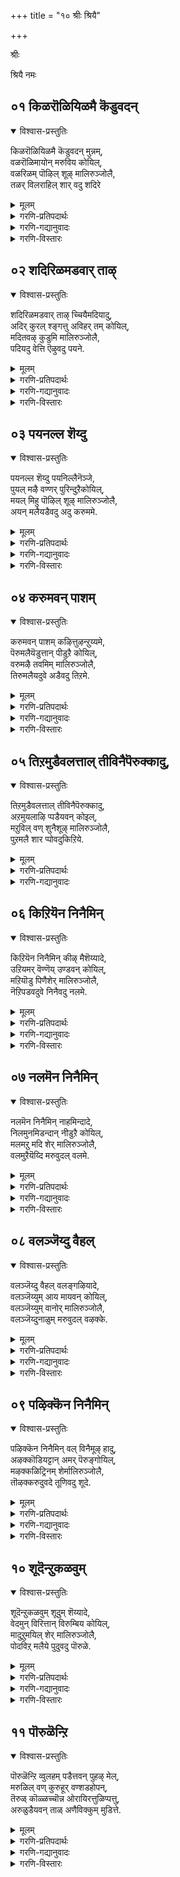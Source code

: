 +++
title = "१० श्रीः श्रियै"

+++

श्रीः

श्रियै नमः


## ०१ किळरॊळियिळमै कॆडुवदन्
<details open><summary>विश्वास-प्रस्तुतिः</summary>

किळरॊळियिळमै कॆडुवदन् मुन्नम्,  
वळरॊळिमायोन् मरुविय कोयिल्,  
वळरिळम् पॊऴिल् शूऴ् मालिरुञ्जोलै,  
तळर् विलराहिल् शार् वदु शदिरे
</details>

<details><summary>मूलम्</summary>

किळरॊळियिळमै कॆडुवदन् मुन्नम्,  
वळरॊळिमायोन् मरुविय कोयिल्,  
वळरिळम् पॊऴिल् शूऴ् मालिरुञ्जोलै,  
तळर् विलराहिल् शार् वदु शदिरे
</details>

<details><summary>गरणि-प्रतिपदार्थः</summary>

किळर् =उक्किबरुव, ऒळि = तेजस्सू, इळमै = यौवनवू, कॆडुवदन् मुन्नम् = \(हाळागुवुदक्कॆ\) कॆडुवुदक्कॆ मुञ्चितवागिये, वळर् ऒळि = कडमॆयागद \(बॆळॆयुत्तिरुव\) तेजस्सन्नुळ्ळ, मायोन् = आश्चर्यकारियु \(भगवन्तनु\), मरुविय = नॆलसिरुव, कोयिल् = मन्दिरवागि, वळर् = बॆळॆयुत्तिरुव, इळ = ऎळॆय प्रायद, पिऴिल् = तोपुगळिन्द, शूऴ् = सुत्तुवरिदिरुव, मालिरुञ्जोलै = तिरुमालिरुञ्जोलैमलै क्षेत्रवन्नु कुरितु, तळर् वु इलर् = अलक्ष्यविल्लदवरु, आहिल् = आदरॆ, \(अवरु\), शार् वदु = सेरुवुदु, शदिरे = महदैश्वर्यवन्ने. 
</details>

<details><summary>गरणि-गद्यानुवादः</summary>

उक्कि बरुव तेजस्सू यौवनवू कॆडुवुदक्कॆ मुञ्चॆये, कडमॆयागद \(बॆळॆयुत्तिरुव\) तेजस्सन्नुळ्ल आश्चर्यकारियु \(भगवन्तनु\) नॆलसिरुव मन्दिरवागि, बॆळॆयुत्तिरुव ऎळॆय प्रायद तोपुगळिन्द सुत्तुवरिदिरुव तिरुमालिरुञ्जोलैमलै क्षेत्रवन्नु कुरितु अलक्षिसिदवरादरॆ, अवरु सेरुवुदु महदैश्वर्यवन्ने.
</details>

<details><summary>गरणि-विस्तारः</summary>

मनुष्यनु चिक्कवनागिरुवागले, अवन ऎळॆय प्रायदल्ले, माडबेकाद ऒन्दु मुख्य कॆलसविदॆ. सामान्यवागि, ऎल्लरन्तॆ, प्रापञ्चिक जीवनक्कॆ सम्बन्धिसिद कॆलसगळन्ने माडुत्ता कालकळॆयुवुदर बदलागि, तन्न उद्धारक्कागियू तानु यत्निसबेडवे? प्रापञ्चिक सम्बन्धवाद कॆलसगळिन्द ’बन्धन’ हॆच्चुवुदे विना ’बिडुगडॆ’युण्टागुवुदिल्ल. तन्न आत्मोद्धार कार्यक्कागि प्रतियॊब्बनू ऎळॆय वयस्सिनिन्दले मनःपूर्वकवागि प्रयत्निसबेकु. 

चिक्क वयस्सिनिन्दले माडबहुदाद आत्मोन्नतिय कार्य यावुदु? भगवन्तनु देशद बेरॆबेरॆ कडॆगळल्लि अर्चास्वरूपनागि नॆलसिद्दानॆ. इन्थ स्थळगळन्नु पवित्रक्षेत्रगळु ऎन्नुत्तारॆ. ई पवित्र क्षेत्रगळिगॆ होगुवुदु. अल्लि दिव्यमङ्गळ विग्रहनाद स्वामियन्नु दर्शन माडुवुदु. अवन तिरुवडिगळ सेवॆयल्लि आसक्ति वहिसुवुदु. इदरिन्द भक्ति हॆच्चि, भगवत्कृपॆगॆ तक्कवनागुत्तानॆ. इदु सुलभवू, हितवू, सन्तोषकरवू आदद्दु. 

इन्थ पवित्र क्षेत्रगळु भारतदल्लिनूर ऎण्टिवॆ ऎन्दु परिगणिसलागिदॆ. अवुगळल्लि ऒन्दु ई पाशुरदल्लि सूचिसिरुव तिरुमालिरुञ्जोलैमलै ऎम्बुदु. सुन्दरवागि बॆळॆयुत्तिरुव गिडमरगळिन्द तुम्बि शोभिसुव बॆट्टद मेल्गडॆ ऒन्दु देवालय. रमणीयवाद प्रकृतिय नडुवॆ भगवन्तनु. भक्तोद्धारक्कागिये अल्लि नॆलसिद्दानॆ. 

आळ्वाररु हेळुत्तारॆ- वयस्सु चिक्कदागिरुवागले, यौवन उक्कि बरुत्तिरुवागले, ऎन्दरॆ, देहदल्लि बलवू उत्साहवू तुम्बि, अवु कुन्दिहोगुवुदक्कॆ मुञ्चितवागिये, आश्चर्यकारियाद भगवन्तनु नॆलसिरुव पवित्रक्षेत्रगळल्लि ऒन्दागि, सस्यसमृद्धवागि, रमणीयवागि शोभिसुव तिरुमालिरुञ्जोलैमलै क्षेत्रक्कॆ यारु आसक्तियिन्द होगुत्तारो अवरुमहदैश्वर्य निधियाद भगवन्तनॊडनॆ सम्बन्धवन्नु पडॆदुकॊळ्ळुत्तारॆ.
</details>



## ०२ शदिरिळमडवार् ताऴ्
<details open><summary>विश्वास-प्रस्तुतिः</summary>

शदिरिळमडवार् ताऴ् च्चियैमदियादु,  
अदिर् कुरल् श्ङ्गत्तु अविहर् तम् कोयिल्,  
मदितवऴ् कुडुमि मालिरुञ्जोलै,  
पदियदु वेत्ति ऎऴुवदु पयने.
</details>

<details><summary>मूलम्</summary>

शदिरिळमडवार् ताऴ् च्चियैमदियादु,  
अदिर् कुरल् श्ङ्गत्तु अविहर् तम् कोयिल्,  
मदितवऴ् कुडुमि मालिरुञ्जोलै,  
पदियदु वेत्ति ऎऴुवदु पयने.
</details>

<details><summary>गरणि-प्रतिपदार्थः</summary>

शदिर् = सॊबगिन, इळ = यौवनद, मडवार् = स्त्रीयर, ताऴ् च्चियै = सम्मोहनवन्नु, मदियादु = लक्षिसदॆ, अदिर् कुरल् शङ्गत्तु= मॊळगुव सद्दुळ्ळ शङ्खवुळ्ळ, अऴिहर् तम् कोयिल् = अळहर् अवर आलयवागि, मदि = चन्द्रनु, तवऴ् = तॆवळुवन्थ, कुडुमि = शिखरवुळ्ळ, मालिरुञ्जोलै = तिरुमालिरुञ्जोलैमलै ऎम्ब, पदि अदु= आ तिरुपतियन्नु, एत्ति = स्तुतिसि, ऎळुवदु = उद्धारगॊळ्ळुवुदु, पयने = प्रयोजनवे अल्लवे\! 
</details>

<details><summary>गरणि-गद्यानुवादः</summary>

सॊबगिन, यौवनद, स्त्रीयर सम्मोहवन्नु लक्षिसदॆ, मॊळगुव सद्दिन शङ्खवुळ्ळ अळहर् = अवर आलयवागिरुव, चन्द्रनु तॆवळुवन्थ शिखरवुळ्ळ, तिरुमालिरुञ्जोलै ऎम्ब आ तिरुपतियन्नु स्तुतिसि उद्धारगॊळ्ळुवुदु प्रयोजनवल्लवे? 
</details>

<details><summary>गरणि-विस्तारः</summary>

सॊबगिन, यौवनद, स्त्रीयर सम्मोहवन्नु लक्षिसदॆ, मॊळगुव सद्दिन शङ्खवुळ्ळ अळहर्-अवर आलयवागिरुव, चन्द्रनु तॆवळुवन्थ शिखरवुळ्ळ, तिरुमालिरुञ्जोलै ऎम्ब आ तिरुपतियन्नु स्तुतिसि उद्धारगॊळ्ळुवुदु प्रयोजनवल्लवे? 

उत्तमवाद प्रयोजन यावुदु? सुन्दरियरू यौवनवतियरू आद स्त्रीयर वैयारक्कू सम्मोहनक्कू ऒळगागि विषयसुखदल्लि तॊडगुवुदे? अथवा, नाना पवित्र क्षेत्रगळल्लि नॆलसिरुव भगवन्तनन्नु भजिसि पूजिसि उज्जीवनगॊळ्ळुवुदे? 

आळ्वाररु हेळुत्तारॆ- सुन्दर युवतियर सम्मोहनवन्नु लक्षिसदॆ, इन्द्रिय चापल्यक्कॆ ऒळगागदॆ, पवित्र क्षेत्र \(तिरुपति\) ऎनिसिद तिरुमालिरुं जोलै मलॆय अत्युन्नत शिखरदल्लि ’अऴहर्’ आगि नॆलसिरुव भगवन्तनन्नु कॊण्डाडुवुदरिन्द उज्जीवनगॊळ्ळुवुदे परम पुरुषार्थ, लक्ष्यवन्नॆल्ला अत्तकडॆगे तिरुगिसबेकु. 

“शदिर्” ऎम्बुदक्कॆ हिरिमॆ, महदैश्वर्य, सॊबगु, नॆलॆ, नाट्य, वैयार” ऎन्दॆल्ल अर्थवागुत्तदॆ.
</details>



## ०३ पयनल्ल शॆय्दु
<details open><summary>विश्वास-प्रस्तुतिः</summary>

पयनल्ल शॆय्दु पयनिल्लैनॆञ्जे,  
पुयल् मऴै वण्णर् पुरिन्दुऱैकोयिल्,  
मयल् मिहु पॊऴिल् शूऴ् मालिरुञ्जोलै,  
अयन् मलैयडैवदु अदु करुममे.
</details>

<details><summary>मूलम्</summary>

पयनल्ल शॆय्दु पयनिल्लैनॆञ्जे,  
पुयल् मऴै वण्णर् पुरिन्दुऱैकोयिल्,  
मयल् मिहु पॊऴिल् शूऴ् मालिरुञ्जोलै,  
अयन् मलैयडैवदु अदु करुममे.
</details>

<details><summary>गरणि-प्रतिपदार्थः</summary>

पयन् अल्ल = उपयोगविल्लद्दन्नु \(निष्फलवादद्दन्नु\), शॆय्दु = माडुवुदरिन्द, पयन् इल्लै नॆञ्जे = प्रयोजनविल्ल, मनस्से, पुयल् = वर्षाकालद, मऴै = मोडद, वण्नर् = बण्णदवनाद स्वामियु, पुरिन्दु= आशॆयिन्द, उऱै = नॆलसिरुव, कोयिल्= देवालयवाद, मयल् मिहु = बहळवागि भ्रान्तिगॊळिसुव, पॊऴिल् = तोपुगळिन्द, शूऴ् = सुत्तुवरिदिरुव, मालिरुञ्जोलै = तिरुमालिरुञ्जोलैमलै ऎम्ब, अयन् मलै = हुट्टिल्लदवन तिरुमलॆयन्नु \(बॆट्टवन्नु\), अडैवदु अदु = सेरुवुदु ऎम्बुदु, करुममे = कर्तव्यवे. 
</details>

<details><summary>गरणि-गद्यानुवादः</summary>

मनस्से, उपयोगविल्लद्दन्नु \(निष्फलवादद्दन्नु\) माडुवुदरिन्द प्रयोजनविल्ल. मळॆगालद मोडद बण्णदवनाद स्वामियु आशॆयिन्द नॆलसिरुव देवालयवाद, बहळवागि भ्रान्तिगॊळिसुव \(चित्ताकर्षकवाद\) तोपुगळिन्द सुत्तुवरिदिरुव तिरुमालिरुञ्जोलैमलै ऎम्ब, हुट्टिल्लदवन बॆट्टवन्नु सेरुवुदे कर्तव्य. 
</details>

<details><summary>गरणि-विस्तारः</summary>

आळ्वाररु हेळुत्तारॆ- विषय सुखक्कॆ ऒळपडुवुदु निष्फलवाद कॆलस. अदक्कॆ ईडागि प्रयोजनवेनु? तिरुमालिरुञ्जोलै मलैयशिखरदल्लि कार्मुगिल बण्णदवनाद भगवन्तनु नॆलसिद्दानॆ. अल्लिगॆ होगि, अवनन्नु पडॆयलॆत्निसुवुदे निजवाद फलप्रदवाद कर्तव्य.
</details>



## ०४ करुमवन् पाशम्
<details open><summary>विश्वास-प्रस्तुतिः</summary>

करुमवन् पाशम् कऴित्तुऴन्ऱुय्यमे,  
पॆरुमलैयॆडुत्तान् पीडुऱै कोयिल्,  
वरुमऴै तवमिम् मालिरुञ्जोलै,  
तिरुमलैयदुवे अडैवदु तिऱमे.
</details>

<details><summary>मूलम्</summary>

करुमवन् पाशम् कऴित्तुऴन्ऱुय्यमे,  
पॆरुमलैयॆडुत्तान् पीडुऱै कोयिल्,  
वरुमऴै तवमिम् मालिरुञ्जोलै,  
तिरुमलैयदुवे अडैवदु तिऱमे.
</details>

<details><summary>गरणि-प्रतिपदार्थः</summary>

करुमम् = कर्मवॆम्ब, वन् पाशम् = बलवाद बन्धनवन्नु, कऴत्तु= कडिदु हाकि, \(तॊलगिसि\), उऴन्ऱु = दासनागि अलॆदाडुत्ता, उय्यवे = उज्जीवनगॊळ्ळुवुदक्कागिये, पॆरुमलै ऎडुत्तान् = बलु दॊड्ड बॆट्टवन्नॆत्तिदवन, पीडु = महामहिमॆयन्नु, उऱै = हेळुवन्थ \(बॆळगिसुवन्थ\), कोयिल् = आलयवाद, वरु मऴै =बरुव मळॆय मोडगळु, तवऴुम् =तॆवळिकॊण्डु होगुवन्थ, मालिरुञ्जोलै = तिरुमालिरुञ्जोलैमलै, ऎम्ब तिरुमलै = श्रेष्ठवाद बॆट्टवु, अदुवे = अदन्ने, अडैवदु = सेरुवुदु, तिऱमे = उपायवे \(मार्गवे\).
</details>

<details><summary>गरणि-गद्यानुवादः</summary>

कर्मवॆम्ब बलवाद बन्धनवन्नु कडिदुहाकि \(तॊलगिसि\), दासनागि अलॆदाडुत्ता, उज्जीवनगॊळ्ळुवुदक्कागिये, बलु दॊड्ड बॆट्टवन्नॆत्तिदवन महामहिमॆयन्नु हेळुवन्थ \(बॆळगिसुवन्थ\) देवालयवाद, बरुव मळॆय मोडगळु तॆवळिकॊण्डु होगुवन्थ तिरुमालिरुञ्जोलैमलै ऎम्ब श्रेष्ठवाद आ बॆट्टवन्नु सेरुवुदे उपाय \(मार्ग\).
</details>

<details><summary>गरणि-विस्तारः</summary>

उज्जीवनगॊळ्ळुवुदक्कॆ एनु उपाय? ऎम्बुदन्नु इल्लि हेळलागुत्तदॆ. 

आळ्वाररु हेळुत्तारॆ- कर्म ऎम्बुदु बलु बलवाद बन्धन. अदन्नु कडिदुहाकिद हॊरतु मनुष्यनु उज्जीविसलार. अदक्कॆ तक्क उपायवेनॆम्बुदन्नु अरितुकॊळ्ळदन्तॆ, अलॆदाडुत्ता होगुवुदरिन्द फलवेनु? भगवन्तनु बालकृष्णनागि बॆळॆयुत्तिरुवागले बलुदॊड्ड बॆट्टवाद गोवर्धनगिरियन्नु ऎत्ति कॊडॆयन्तॆ हिडिदु अदाडियल्लि गोवुगळन्नू गोपालकरन्नू देवेन्द्रन कडुकोपद फलवाद बिरुसु मळॆयिन्द रक्षिसिदनल्लवे\! आन अपरिमितवाद महिमॆयन्नु बॆळगिसुवन्थ देवालय तिरुमालिरुञ्जोलै ऎम्ब तिरुमलॆय अत्युन्नत शिखरदल्लिदॆ. आ पवित्रवाद बॆट्टवन्नु सेरुवुदु, अल्लि नॆलसिरुव दिव्यसुन्दर मूर्तियन्नु \(अऴहर्\) भजिसि पूजिसुवुदु. कर्मबन्धनदिन्द बिडुगडॆ हॊन्दुवुदक्कू, उज्जीवनगॊळ्ळुवुदक्कू इदे सुलभवू उत्तमवू आगिरुव उपाय.
</details>



## ०५ तिऱमुडैवलत्ताल् तीविनैपॆरुक्कादु,
<details open><summary>विश्वास-प्रस्तुतिः</summary>

तिऱमुडैवलत्ताल् तीविनैपॆरुक्कादु,  
अऱमुयलाऴि प्पडैयवन् कोइल्,  
मऱुविल् वण् शुनैशूऴ् मालिरुञ्जोलै,  
पुऱमलै शार प्पोवदुकिऱिये.
</details>

<details><summary>मूलम्</summary>

तिऱमुडैवलत्ताल् तीविनैपॆरुक्कादु,  
अऱमुयलाऴि प्पडैयवन् कोइल्,  
मऱुविल् वण् शुनैशूऴ् मालिरुञ्जोलै,  
पुऱमलै शार प्पोवदुकिऱिये.
</details>

<details><summary>गरणि-प्रतिपदार्थः</summary>

तिऱम् उडै = देहदॊन्दिगॆ, \(कूडिद\), वलत्ताल् = बलदिन्द, ती विनै = कॆट्टकॆलसगळन्नु \(कडुपापगळन्नु\), पॆरुक्कादु = बॆळॆसदन्तॆ \(हॆच्चुमाडिकॊळ्ळदन्तॆ\), अऱम् = धर्मवन्नु, मुयल्= बिडदॆ नडॆसुव, आऴि पडैयवन् = चक्रायुधधारिय, कोयिल् = देवालयवाद, मऱु इल् = कॊळॆयिल्लद, वण्शुनै = सुन्दरवाद प्रवाहगळिन्द, शूऴ् = सुत्तुवरिदिरुव, मालिरुञ्जोलै = तिरुमालिरुञ्जोलै ऎम्ब, पुऱम् मलै = ऎदुरल्लिरुव \(मग्गुलल्लिरुव\) बॆट्टवन्नु, शार पोवदु = सेरलु होगुवुदु, किऱिये = सदुपायवे. 
</details>

<details><summary>गरणि-गद्यानुवादः</summary>

आळ्वाररु हेळुत्तारॆ- इन्द्रियगळु देहद मूलक कॆलस माडुत्तवॆ. अवु मनस्सन्नू देहवन्नूविषय सुखगळ कडॆगॆ सॆळॆदुबिडुत्तवॆ. देहदल्लि बलविरुत तनक ई इन्द्रियगळ हव्यास बॆळॆयुत्तले होगुत्तदॆ. परिणामवागि, मनुष्यनु कॆट्टकॆलसगळल्लि तॊडगुत्तानॆ. पापवन्नु बॆळॆसुत्तले होगुत्तानॆ. इदु कर्मबन्धनवन्नु हॆच्चुमाडुत्तले होगुत्तानॆ. ई कर्मबन्धनदिन्द बिडुगडॆ हॊन्दबेडवे? इदक्कॆ सुलभवाद उपायविदॆ. आश्रितरन्नु रक्षिसुवुदक्कॆ भगवन्तनु बद्धनागिद्दानॆ. अवन धर्म आश्रितरक्षणॆये. अदन्नु अवनु तप्पदॆ नडॆसुत्तिद्दानॆ. चक्रायुधवन्नु हिडिदिरुव आ स्वामियु कर्मवॆम्ब पाशवन्नु तुण्डरिसि हाकुत्तानॆ. अवनु कृपापूर्ण. आश्रितरन्नु उद्धरिसुवुदक्कागिये, नानापवित्रक्षेत्रगळल्लि अर्चामूर्तियागि नॆलसिद्दानॆ. आ क्षेत्रगळिगॆ होगि, भगवन्तनन्नु भजिसि पूजिसबेकु. अन्थ ऒन्दु पवित्रक्षेत्रवे तिरुमालिरुञ्जोलैमलै. आ तिरुमलॆयु निर्मलवाद नीरिन प्रवाहदिन्द सुत्तुवरियल्पट्टु, रमणीयवागिदॆ. अल्लिगॆ होगिसेरुवुदे भगवन्तन कृपॆयन्नु पडॆदुकॊळ्ळुवुदक्कॆ सदुपाय.
</details>



## ०६ किऱियॆन निनैमिन्
<details open><summary>विश्वास-प्रस्तुतिः</summary>

किऱियॆन निनैमिन् कीऴ् मैशॆय्यादे,  
उऱियमर् वॆण्णॆय् उण्डवन् कोयिल्,  
मऱियॊडु पिणैशेर् मालिरुञ्जोलै,  
नॆऱिपडवदुवे निनैवदु नलमे.
</details>

<details><summary>मूलम्</summary>

किऱियॆन निनैमिन् कीऴ् मैशॆय्यादे,  
उऱियमर् वॆण्णॆय् उण्डवन् कोयिल्,  
मऱियॊडु पिणैशेर् मालिरुञ्जोलै,  
नॆऱिपडवदुवे निनैवदु नलमे.
</details>

<details><summary>गरणि-प्रतिपदार्थः</summary>

किऱि ऎन = सदुपायवॆन्दु, निनैमिन्= तिळियिरि. कीऴ् मै शॆय्यादे= कीळु कॆलसगळन्नु माडदन्तॆ, उऱि अमर् = नॆलुवुगळल्लि कूडिट्ट, वॆण्णॆय् उण्डवन् = बॆण्णॆयन्नु उण्डवन, कोयिल् = देवालयवाद, मऱियॊडु =जिङ्कॆय मरियॊडनॆ, पिणै शेर् = कूडिकॊण्डिरुव, मालिरुञ्जोलै = तिरुमालिरुञ्जोलैमलै ऎम्बुदरॆ, नॆऱि = दारियन्नु, पड = नडॆयुवुदु, अदुवे =ऎम्बुदन्ने, निनैवदु = स्मरिसुवुदु, नलमे = ऒळ्ळॆयदे \(सरि\). 
</details>

<details><summary>गरणि-गद्यानुवादः</summary>

\(इदु\) सदुपायवॆन्दु तिळियिरि. कीळु कॆलसगळन्नु माडदन्तॆ नॆलुवुगळल्लि कूडिट्ट बॆण्णॆयन्नुण्डवन देवालयवाद, जिङ्कॆय मरियॊडनॆ कूडिकॊण्डिरुव तिरुमालिरुञ्जोलै मलॆय दारियन्नु नडॆयुवुदु \(हिडियुवुदु\) ऎम्बुदन्ने स्मरिसुवुदु \(चिन्तिसुवुदु\) ऒळ्ळॆयदु. 
</details>

<details><summary>गरणि-विस्तारः</summary>

आळ्वाररु हेळुत्तारॆ- इन्द्रियगळिगॆ वशनागि कीळु बगॆय कॆलसगळन्नु माडुवुदरिन्द, पापराशि बॆळॆयुत्ता होगुत्तदॆ. कर्मपाशदिन्द बिडुगडॆ हॊन्दुवुदक्कॆ भगवन्तनु नॆलसिरुव पवित्र क्षेत्रगळिगॆ होगि अल्लि भगवन्तनन्नु भजिसि पूजिसि उद्धारगॊळ्ळबेकल्लवे? श्रीकृष्णनागि अवतरिसि, गॊल्लर मनॆगळल्लि अवरु ऎत्तरवाद कडॆगळल्लि, नॆलुवुगळल्लि कूडिट्ट बॆण्णॆयन्नु यारिगू तिळियदन्तॆ उण्डवनाद विस्मयकारियाद भगवन्तनु तिरुमालिरुं जोलैमलै क्षेत्रदल्लि दिव्यसुन्दरनागि \(अऴहर् आगि\) नॆलसिद्दानॆ. आ क्षेत्र बहळ प्रशान्तवादद्दु. अल्लि जिङ्कॆगळु तम्मतम्म मरिगळॊन्दिगॆ निर्भयवागि जीविसुत्तवॆ. आ क्षेत्रवन्नु सेरबेकु, अदर दारियन्नु हिडियबेकु ऎम्ब चिन्तनॆयन्नु ऎडॆबिडदॆ नडॆसुवुदू, उज्जीवनक्कॆ ऒन्दु सदुपायवे. एकॆन्दरॆ, बलवाद चिन्तनॆयु, ऎन्दादरॊन्दु दिन कार्यरूपक्कॆ बरुवुदु. आ पवित्रक्षेत्रवन्नु सेरबहुदु. भगवन्तन सेवॆयू दॊरॆयुत्तदॆ.
</details>



## ०७ नलमॆन निनैमिन्
<details open><summary>विश्वास-प्रस्तुतिः</summary>

नलमॆन निनैमिन् नाहमिन्दादे,   
निलमुनमिडन्दान् नीडुऱै कोयिल्,  
मलमऱु मदि शेर् मालिरुञ्जोलै,  
वलमुऱैयॆय्दि मरुवुदल् वलमे.
</details>

<details><summary>मूलम्</summary>

नलमॆन निनैमिन् नाहमिन्दादे,   
निलमुनमिडन्दान् नीडुऱै कोयिल्,  
मलमऱु मदि शेर् मालिरुञ्जोलै,  
वलमुऱैयॆय्दि मरुवुदल् वलमे.
</details>

<details><summary>गरणि-प्रतिपदार्थः</summary>

नलम् ऎन = श्रेयस्करवॆन्दु, निनैमिन् = तिळियिरि, नाह अऴुन्दादे = नरकदल्लि बिद्दु तॊळलदॆ, निलम् = भूमियन्नु, मुनम् = हिन्दॆ ऒन्दु कालदल्लि, इडन्दान् = हिडिदु मेलक्कॆत्तिदवनु, नीडु = शाश्वतवागि, उऱै = नॆलसिरुव, कोयिल् = देवालयवागि, मलम् अऱु = कळङ्कवन्नॆल्ला तॊडॆदु हाकिरुव, मदि शेर् = चन्द्रनु सेरुवन्थ, मालिरुञ्जोलै = तिरुमालिरुञ्जोलै मलैयन्नु, वलम् मुऱै ऎय्दि = बलगडॆयिन्द क्रमवरितु सेरि, मरुवुदल् = \(भगवन्तनॊडनॆ\) कूडिकॊळ्ळुवुदु. वलमे = आज्ञॆयल्लवे \(बलवल्लवे\)? 
</details>

<details><summary>गरणि-गद्यानुवादः</summary>

नरकदल्लि बिद्दु तॊळलदॆ इरुवुदक्कॆ इदु श्रेयस्करवॆन्दु तिळियिरि. हिन्दॆ, ऒन्दु कालदल्लि, भूमियन्नु हिडिदु ऎत्तिदवनु शाश्वतवागि नॆलसिरुव देवालयवागि कळङ्करहितनाद चन्द्रनु सेरुवन्थ तिरुमालिरुञ्जोलैमलैयन्नु बलगडॆयिन्द \(प्रदक्षिणॆयागि\) क्रमवरितु सेरि, \(भगवन्तनॊडनॆ\) कूडिकॊळ्ळुवुदु बलवे अल्लवे? \(आज्ञॆये अल्लवे?\) \(जयवे अल्लवे?\)
</details>

<details><summary>गरणि-विस्तारः</summary>

आळ्वाररु हेळुत्तारॆ- नरकदल्लि बिद्दु तॊळलुवुदक्किन्तलू भगवन्तनु नॆलसिरुव पवित्रक्षेत्रगळिगॆ होगि स्वामिय सेवॆयल्लि तॊडगुवुदु श्रेयस्करवाद मार्गवल्लवे? हिन्दॆ, हिरण्याक्षनॆम्ब राक्षसनु भूमियन्नु अपहरिसि नीरिनल्लि बच्चिट्टिद्द कालदल्लि, भगवन्तनु महावराहनागि अवतरिसि, नीरिनल्लु मुळुगि, भूमियन्नु तन्न कोरॆहल्लुगळिन्द हिडिदु मेलक्कॆत्ति, अदर स्थानदल्लि अदन्नु निल्लिसिद उपकारियल्लवे? आश्रित रक्षणॆये भगवन्तन धर्मवल्लवे? अदक्कागिये अवनुभूमिय मेलॆ अर्चावतारियागि नॆलसिरुव पवित्र क्षेत्रगळल्लि ऒन्दाद तिरुमालिरुञ्जोलैमलै क्षेत्रक्कॆ होगि, प्रदक्षिण पूर्वकवागि भगवत्सन्निधियन्नु सेरि, अवनन्नु भजिसि पूजिसुवुदरिन्द, नरकदल्लि तॊळलुवुदन्नु जयिसिदन्तॆये अल्लवे? इदन्ने भगवदाज्ञॆयॆन्दू, अवनित्त बलवॆन्दू भाविसबेडवे?
</details>



## ०८ वलञ्जॆय्दु वैहल्
<details open><summary>विश्वास-प्रस्तुतिः</summary>

वलञ्जॆय्दु वैहल् वलङ्गऴियादे,  
वलञ्जॆय्युम् आय मायवन् कोयिल्,  
वलञ्जॆय्युम् वानोर् मालिरुञ्जोलै,  
वलञ्जॆय्दुनाळुम् मरुवुदल् वऴक्के.
</details>

<details><summary>मूलम्</summary>

वलञ्जॆय्दु वैहल् वलङ्गऴियादे,  
वलञ्जॆय्युम् आय मायवन् कोयिल्,  
वलञ्जॆय्युम् वानोर् मालिरुञ्जोलै,  
वलञ्जॆय्दुनाळुम् मरुवुदल् वऴक्के.
</details>

<details><summary>गरणि-प्रतिपदार्थः</summary>

वलम् शॆय्दु = बलवन्नुण्टुमाडि, वैहल् = यावागलू, वलम् कऴियादे= आ बलवन्नु कळॆदुकॊळ्ळदन्तॆ, वलम् शॆय्युम् = गॆलुवन्नुण्टुमाडुव, आयन् = गोपालनाद, मायन् = आश्चर्यकारिय, कोयिल् = देवालयवागि, वलम् शॆय्युम् = प्रदक्षिणॆ माडुव, वानोर् = देवतॆगळ \(नित्यसूरिगळ\), मालिरुञ्जोलै = तिरुमालिरुञ्जोलैयन्नु, वलम् शॆय्दु = प्रदक्षिणॆ माडि, नाळुम् = दिनदिनवू, मरुवुदल् = \(भगवन्तनॊडनॆ\) कूडिकॊण्डिरुवुदु, वऴक्के = युक्तवादद्दे. 
</details>

<details><summary>गरणि-गद्यानुवादः</summary>

बलवन्नुण्टुमाडि, यावागलू, आ बलवन्नु कळॆदुकॊळ्ळदन्तॆ, गॆलुवन्नुण्टुमाडुव गोपालनाद आश्चर्यकारिय देवालयवागि, देवतॆगळु \(नित्यसूरिगळू\) प्रदक्षिणॆ माडुवन्थ तिरुमालिरुञ्जोलैयन्नु दिनदिनवू प्रदक्षिणॆमाडि \(भगवन्तनॊडनॆ\) कूडिकॊळ्ळुवुदु युक्तवादद्दॆ. 
</details>

<details><summary>गरणि-विस्तारः</summary>

आळ्वाररु हेळुत्तारॆ- भगवन्तनु नमगॆ देहबलवन्नु कृपॆमाडिद्दानॆ. इन्द्रियगळिगॆ वशरागि नावु अदन्नु कॆट्टरीतियल्लि कळॆदुकॊळ्ळद हागॆ नमगॆ स्वामियु बुद्धिबलवन्नू दयॆनीडिद्दानॆ. हीगॆ नावु इन्द्रियगळन्नु गॆल्ललु साध्यवागुत्तदॆ. गोपालर कुलदल्लि अवतरिसि, आश्चर्यकारि ऎनिसिकॊण्ड श्रीकृष्णभगवन्तन कृपॆयिन्दले इदॆल्ला. ई विषयवन्नु मनगण्डु नावु भगवन्तन तिरुवडिगळ सेवॆयल्लि तॊडगबेडवे. नानापवित्रक्षेत्रगळल्लि स्वामियु अर्चावतारियागि नॆलसिद्दानष्टॆ. तिरुमालिरुञ्जोलैमलै ऎम्बुदु अन्थ पवित्रक्षेत्रगळल्लि ऒन्दु. देवतॆगळू नित्यसूरिगळू तम्मतम्म वासस्थळगळिन्द अल्लिगॆ बन्दु क्षेत्रवदु. आद्दरिन्द, नावू अल्लिगॆ होगबेकु. भगवन्तन दर्शन पडॆदुकॊळ्ळबेकु. प्रदक्षिण नमस्करादिगळन्नू प्रतिदिनवू माडुत्ता, भगवन्तनन्नु भजिसि पूजिसुत्ता, अवनॊडनॆ कूडिकॊळ्ळबेकु. इदे युक्तवाद कॆलस, इदरिन्द नमगॆ श्रेयस्सु खण्डित.
</details>



## ०९ पऴिक्कॆन निनैमिन्
<details open><summary>विश्वास-प्रस्तुतिः</summary>

पऴिक्कॆन निनैमिन् वल् विनैमूऴ् हादु,  
अऴक्कॊडियट्टान् अमर् पॆरुङ्गोयिल्,  
मऴक्कळिट्रिनम् शेर्मालिरुञ्जोलै,  
तॊऴक्करुदुवदे तूणिवदु शूदे.
</details>

<details><summary>मूलम्</summary>

पऴिक्कॆन निनैमिन् वल् विनैमूऴ् हादु,  
अऴक्कॊडियट्टान् अमर् पॆरुङ्गोयिल्,  
मऴक्कळिट्रिनम् शेर्मालिरुञ्जोलै,  
तॊऴक्करुदुवदे तूणिवदु शूदे.
</details>

<details><summary>गरणि-प्रतिपदार्थः</summary>

वऴक्कु ऎन = युक्तवाद क्रम ऎन्दु, निनैमिन् = भाविसिरि \(तिळियिरि\), वल् विनै = क्रूरपापगळल्लि, मूऴ् हादु = मुळुगिरदन्तॆ, अऴल् कॊडि = काळ्किच्चन्नु, अट्टान् = नुङ्गि हाकिदवनु, अमर् = नॆलसिरुव, पॆरु कोयिल् = प्रसिद्धवाद देवालयवागि, मऴ = यौवनद, कळिऱु = आनॆगळ, इनम् = गुम्पुगळु, शेर् = कूडुव, \(सेरुव\) मालिरुञ्जोलै = तिरुमालिरुञ्जोलै क्षेत्रवन्नु \(स्वामियन्नु\), तॊऴ = पूजिसलु, करुदुवदे = आशिसुवुदे, तुणिवदु = निश्चयिसुवुदु, शूदे = उपायवे सरि. 
</details>

<details><summary>गरणि-गद्यानुवादः</summary>

युक्तवाद क्रमवॆन्दु भाविसिरि. क्रूरपापगळल्लि मुळुगिरदन्तॆ, काळ्किच्चन्नु नुङ्गि हाकिदवनु नॆलसिरुव प्रसिद्धवाद देवालयवागि, यौवनद आनॆगळ गुम्पुगळु सेरुव तिरुमालिरुञ्जोलै क्षेत्रवन्नु \(स्वामियन्नु\) पूजिसलु आशिसुवुदू मत्तु दृढवागि निश्चयिसुवुदू सदुपायवे सरि. 
</details>

<details><summary>गरणि-विस्तारः</summary>

“काळ्किच्चन्नु नुङ्गि हाकिदवनु” – भगवन्तनु श्रीकृष्णनागि अवतरिसि, नन्दगोकुलदल्लॆ बॆळॆयुत्तिद्दाग, अवनू सह गोवळबालकरॊडनॆ दनकरुगळ हिन्दॆ अवुगळन्नु मेयिसुव निमित्त काडिगॆ प्रतिदिनवू होगुत्तिद्दनु. ऒन्दु दिन, अवरॆल्लरू काडिनल्लिरुवाग, भयङ्करवाद काळ्किच्चु काणिसिकॊण्डितु. अदु बलुबेगलॆ, ऎल्ल कडॆयिन्दलू आवरिसुत्ता बन्तु. गोवळ बालकरु भयदिन्द कङ्गॆट्टितु. तम्मन्नू तम्म दनकरुगळन्नुअदु सुट्टु बिडुवुदल्ल ऎन्दु हॆदरिदरु. “एनु गति कृष्णा’ ऎन्दरु. आग श्रीकृष्णनु अवरन्नु सन्तैसि, ऒन्दु क्षणकाल कण्णुमुच्चिकॊळ्ळुवन्तॆ अवरिगॆ आणतियित्तनु. आग, आ काळ्किच्चन्नु ऒन्दे आपोशनवागि माडि, अदन्नु नुङ्गिबिट्टनु. बालकरु आश्चर्यानन्दगळिन्द कुणिकुणिदाडिदरु. ’मायन्\! अल्लवे भगवन्त\! 

आळ्वाररु हेळुत्तारॆ- चेतननु इन्द्रियगळिगॆ वशनागि क्रूरपापगळिगॆ ऎडॆकॊडुवुदर बदलागि, तानु उद्धारगॊळ्ळुवुदक्कागि, भगवन्तनन्नु भजिसि पूजिसुवुदे युक्तवाद क्रम. तिरुमालिरुञ्जोलै क्षेत्रदल्लि आश्चर्यकारियाद भगवन्तनु आश्रितोद्धार कार्यक्कागिये नॆलसिद्दानष्टॆ. अल्लिगॆ होगि, अवनन्नु पूजिसबेकॆन्दु आशिसुवुदू, अदन्नु नडॆसलेबेकॆन्दु दृढनिश्चयमाडुवुदू, हागॆये नडॆदुकॊळ्ळुवुदू अत्युत्तमवाद उपाय.
</details>



## १० शूदॆन्ऱुकळवुम्
<details open><summary>विश्वास-प्रस्तुतिः</summary>

शूदॆन्ऱुकळवुम् शूदुम् शॆय्यादे,  
वेदमुन् विरित्तान् विरुम्बिय कोयिल्,   
मादुऱुमयिल् शेर् मालिरुञ्जोलै,  
पोदविऱ् मलैये पुदुवदु पॊरुळे.
</details>

<details><summary>मूलम्</summary>

शूदॆन्ऱुकळवुम् शूदुम् शॆय्यादे,  
वेदमुन् विरित्तान् विरुम्बिय कोयिल्,   
मादुऱुमयिल् शेर् मालिरुञ्जोलै,  
पोदविऱ् मलैये पुदुवदु पॊरुळे.
</details>

<details><summary>गरणि-प्रतिपदार्थः</summary>

शूदु = उपाय, ऎन्ऱु = ऎन्दु, कळवुम् = कळवन्नू \(वञ्चनॆयन्नू\), शूदुम् = जूजन्नू, शॆय्यादे = माडदन्तॆ, मादु = हॆण्णिनॊडनॆ, उऱु = कूडिकॊण्डु, मयिल् = गण्डुनविलु, शेर् = बाळुवन्थ, मालिरुञ्जोलै = तिरुमालिरुञ्जोलै ऎम्ब, पोदु = हूगळु, अविऴ् मलै = विकसिसुवन्थ \(अरळुव\) बॆट्टक्कॆ, पुदुवदु = होगि सेरुवुदु, पॊरुळे = अन्तिम पुरुषार्थवे सरि. 
</details>

<details><summary>गरणि-गद्यानुवादः</summary>

उपाय ऎन्दु वञ्चनॆ जूजु \(मुन्तादवन्नु\) माडदन्तॆ, हॆण्णुगण्डु नविलुगळु \(आनन्ददिन्द कूडि\) बाळुवन्थ तिरुमालिरुञ्जोलै ऎम्ब हूगळु अरळुव बॆट्टक्कॆ होगि सेरुवुदु अन्तिम पुरुषार्थवे सरि. 
</details>

<details><summary>गरणि-विस्तारः</summary>

आळ्वाररु हेळुत्तारॆ- ’उपाय’ ऎम्बुदन्नु चेतननु तन्न उन्नतिगागलि अवनतिगागलि उपयोगिसिकॊळ्ळबहुदु. कळवु, वञ्चनॆ, जूजु मुन्ताद उपायगळु अवनन्नु क्रूरपापगळल्लि तॊडगिसि, दुर्गतिगॆ ऎळॆदु, नरकभाजन माडुत्तवॆ. अन्थ कॆट्ट विषयगळ कडॆगॆ गमन कॊडदन्तॆ भगवन्तनु नॆलसिरुव दिव्यक्षेत्रगळत्त गमनवन्नु तिरुगिसबेकु. ऎल्ल कालदल्लू परिमळपुष्पगळुअरळि, कण्मनगळिगॆ इम्पन्नु कॊडुव बॆट्टवे तिरुमालिरुञ्जोलैमलै ऎम्बुदु. आ बॆट्टवन्नु सेरि, अदर शिखरदल्लि नॆलसिरुव दिव्यसुन्दरनन्नु \(अऴहर् अन्नु\) ऎरगिपूजिसुवुदे अन्तिम पुरुषार्थवाद मोक्षक्कॆ अत्युत्तमवाद उपाय. चेतननु अदन्नु हिडिदु तन्न उन्नतियन्नु तप्पदॆ साधिसिकॊळ्ळबेकु.
</details>



## ११ पॊरुळॆन्ऱि
<details open><summary>विश्वास-प्रस्तुतिः</summary>

पॊरुळॆन्ऱि व्वुलहम् पडैत्तवन् पुहऴ् मेल्,  
मरुळिल् वण् कुरुहूर् वण्शडहोपन्,   
तॆरुळ् कॊळ्ळच्चॊन्न ओरायिरत्तुळिप्पत्तु,  
अरुळुडैयवन् ताळ् अणैविक्कुम् मुडित्ते.
</details>

<details><summary>मूलम्</summary>

पॊरुळॆन् ऱि व्वुलहम् पडैत्तवन् पुहऴ् मेल्,  
मरुळिल् वण् कुरुहूर् वण्शडहोपन्,   
तॆरुळ् कॊळ्ळच्चॊन्न ओरायिरत्तुळिप्पत्तु,  
अरुळुडैयवन् ताळ् अणैविक्कुम् मुडित्ते.
</details>

<details><summary>गरणि-प्रतिपदार्थः</summary>

पॊरुळ् ऎन्ऱु = फलप्रदवाद सत्यवस्तुवॆन्दु, इ-उलहम् = ई लोकवन्नु \(ई लोकगळन्नु\), पडैत्तवन् = पडॆदवन \(सृष्टिसिदवन\), पुहऴ् मेल् = \(हिरिमॆयन्नु\) कीर्तियन्नु कुरितु, मरुळ् इल् = साटियिल्लद, \(भ्रान्तनल्लदॆ\) वण् कुरु हूर् = सॊबगिन तिरुक्कुरुहूरिन, वण्शडहोपन् = औदार्यगुणवुळ्ळ \(नुरितवनाद\), शठगोपनु, तॆरुळ् कॊळ्ळ = चॆन्नागि अरितुकॊळ्ळुवुदक्कागि, शॊन्न = हेळिद, ओर् = अद्वितीयवाद, आयिरत्तुळ् = ऒन्दु साविरदल्लि, इपत्तु =ईहत्तु, अरुळ् उडैयवन् ताळ् = परमकृपाळुविन तिरुवडिगळन्नु, अणैविक्कुम् = सेरिसुत्तवॆ, मुडित्ते = संसार बन्धनवन्नु नीगिसिये. 
</details>

<details><summary>गरणि-गद्यानुवादः</summary>

फलप्रदवाद सत्यवस्तुवॆन्दु ई लोकवन्नु सृष्टिसिदवन \(हिरिमॆयन्नु\) कीर्तियन्नु कुरितु भ्रान्तनल्लद \(साटियिल्लद\) सॊबगिन तिरुक्कूरु हूरिन औदार्यगुणवुळ्ळ \(नुरितनवनाद\) शठगोपनु, \(जनरु\) चॆन्नागि अरितुकॊळ्ळुवुदक्कागि हेळिद अद्वितीयवाद ऒन्दु साविरदल्लि ई हत्तुपाशुरगळु संसारबन्धनवन्नु नीगिसि परमकृपाळुविन तिरुवडिगळन्नु सेरिसुत्तवॆ. 
</details>

<details><summary>गरणि-विस्तारः</summary>

ई जगत्तु सत्यवादद्दु मत्तु फलप्रदवादद्दु. अन्तिमपुरुषार्थवाद मोक्षफलवन्नु गळिसिकॊळ्ळुवुदक्कॆ अनुकूलवागिरुवुदु. इल्लि नाना पवित्रक्षेत्रगळिवॆ. ऒन्दॊन्दरल्लू भगवन्तनु अर्चास्वरूपियागि, आश्रितजनोद्धरणक्कागिये नॆलसिद्दानॆ. अवन दिव्यतिरुवडिगळन्नाश्रयिसि, उद्धारगॊळ्ळुवुदक्कॆ ऎल्ल बगॆयल्लू सहकारियागिदॆ. 

इन्थ फलप्रदवाद ई जगत्तन्नु सृष्टिसिद भगवन्तनु ऎष्टु करुणामय\! अवन् हिरिमॆ ऎष्टु दॊड्डदु\! अवन कीर्ति ऎष्टु अपार\! 

भगवन्तन हिरिमॆयन्नू, अपार कीर्तियन्नू तुम्बुकॊरलिनिन्द ऒन्दु साविर पाशुरगळल्लि हॊगळि हाडिरुववनु तिरुक्कूरुहूरिन औदार्यवे मुन्ताद सद्गुणगळनिधियाद शठगोपनु. सामान्यजनरिगॆ भगवद्विषयवागि तिळिवळिकॆ कॊडुवुदक्कागियू, भगवन्तन कडॆगॆ अवर लक्ष्यवन्नु तिरुगिसुवुदक्कागियू, अवरु भगवन्तनन्नु आश्रयिसि उज्जीवनगॊळ्ळुवुदक्कागियू ई साविर पाशुरगळ रचनॆ. 

मनुष्यनु बिडुगडॆ हॊन्दुवुदक्कॆ तक्क उपाय यावुदु? 

इन्द्रियगळु देहद मूलक कॆलस माडुत्तवॆ. देहदल्लि बल उत्साहगळु तुम्बिरुववरॆगॆ, इन्द्रियगळु अवनन्नु विषय सुखद कडॆगे सॆळॆयुत्तिरुत्तवॆ. इदरिन्द मनुष्यनु कीळु कॆलसगळल्लि तॊडगुत्तानॆ. पाप कार्यगळन्नु माडुत्तानॆ. पापवन्नु बॆळॆसिकॊळ्ळुत्तले होगुत्तानॆ. हीगागि, कर्मद सङ्कोलॆय बिगित हॆच्चुत्तले होगुत्तदॆ. कर्मबन्धनदिन्द बिडुगडॆयागुववरॆगॆ अवन आत्मोद्धारवागुवुदिल्ल. 

कर्मबन्धनदिन्द बिडुगडॆ हॊन्दुवुदादरू हेगॆ? अदक्कॆ उपायवेनु? 

भगवन्तनु परमकारुण्यनिधि. आश्रित रक्षणॆये अवन धर्म. आश्रितरन्नु कर्मबन्धनदिन्द उद्धरिसुवुदक्कागिये स्वामियु ई लोकदल्लि नाना पवित्रक्षेत्रगळल्लि अर्चास्वरूपियागि नॆलसिद्दानॆ. आश्रितनु अल्लिगॆ होगबेकॆन्दु सङ्कल्पिसि, अल्लिगॆ होगि, अल्लि भगवन्तन दिव्यतिरुवडिगळल्लि ऎरगि पूजिसबेकु. सकलसौभाग्यनिधियाद भगवन्तनु अवनल्लि कृपॆदोरुत्तानॆ. अवनन्नु इहलोकद बन्धनदिन्द बिडिसुत्तानॆ मत्तु मोक्षवॆम्ब अन्तिम पुरुषार्थवन्नु दयॆनीडुत्तानॆ. 

ज्ञाननिधियाद शठगोपनु रचिसिरुव अद्वितीयवाद ऒन्दु साविर पाशुरगळल्लि ई तिरुवाय् मॊऴिगॆ सम्बन्धिसिदवु हत्तु पाशुरगळु मात्रवे. इवुगळन्ने चॆन्नागि कलितु, अरितुकॊण्डु, अनुष्ठान माडुवुदरिन्द इहलोकद सांसारिक सङ्कोलॆयु कडिदु होगुत्तदॆ. मत्तु परम कृपाळुवाद भगवन्तन तिरुवडिगळ दृढाश्रय तप्पदॆ लभिसुत्तदॆ. हीगिदॆ ई तिरुवाय् मॊऴिय फलश्रुति\!
</details>
